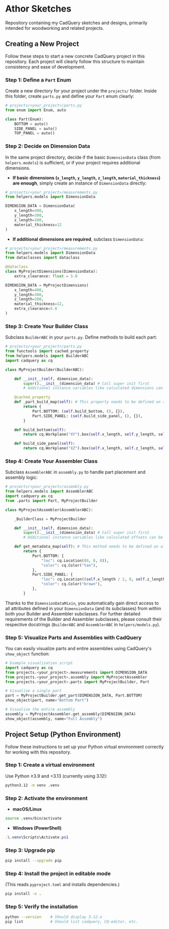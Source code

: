 # Athor Sketches

Repository containing my CadQuery sketches and designs, primarily intended for woodworking and related projects.

## Creating a New Project

Follow these steps to start a new concrete CadQuery project in this repository. Each project will clearly follow this structure to maintain consistency and ease of development.

### Step 1: Define a `Part` Enum

Create a new directory for your project under the `projects/` folder. Inside this folder, create `parts.py` and define your `Part` enum clearly:

```python
# projects/<your_project>/parts.py
from enum import Enum, auto

class Part(Enum):
    BOTTOM = auto()
    SIDE_PANEL = auto()
    TOP_PANEL = auto()
```

### Step 2: Decide on Dimension Data

In the same project directory, decide if the basic `DimensionData` class (from `helpers.models`) is sufficient, or if your project requires additional dimensions.

* **If basic dimensions (`x_length`, `y_length`, `z_length`, `material_thickness`) are enough**, simply create an instance of `DimensionData` directly:

```python
# projects/<your_project>/measurements.py
from helpers.models import DimensionData

DIMENSION_DATA = DimensionData(
    x_length=400,
    y_length=300,
    z_length=200,
    material_thickness=12
)
```

* **If additional dimensions are required**, subclass `DimensionData`:

```python
# projects/<your_project>/measurements.py
from helpers.models import DimensionData
from dataclasses import dataclass

@dataclass
class MyProjectDimensions(DimensionData):
    extra_clearance: float = 5.0

DIMENSION_DATA = MyProjectDimensions(
    x_length=400,
    y_length=300,
    z_length=200,
    material_thickness=12,
    extra_clearance=5.0
)
```

### Step 3: Create Your Builder Class

Subclass `BuilderABC` in your `parts.py`. Define methods to build each part:

```python
# projects/<your_project>/parts.py
from functools import cached_property
from helpers.models import BuilderABC
import cadquery as cq

class MyProjectBuilder(BuilderABC):

    def __init__(self, dimension_data):
        super().__init__(dimension_data) # Call super init first
        # Additional instance variables like calculated dimensions can be defined here directly

    @cached_property
    def _part_build_map(self): # This property needs to be defined on all subclasses
        return {
            Part.BOTTOM: (self.build_bottom, (), {}),
            Part.SIDE_PANEL: (self.build_side_panel, (), {}),
        }

    def build_bottom(self):
        return cq.Workplane("XY").box(self.x_length, self.y_length, self.material_thickness)

    def build_side_panel(self):
        return cq.Workplane("XZ").box(self.x_length, self.z_length, self.material_thickness)
```

### Step 4: Create Your Assembler Class

Subclass `AssemblerABC` in `assembly.py` to handle part placement and assembly logic:

```python
# projects/<your_project>/assembly.py
from helpers.models import AssemblerABC
import cadquery as cq
from .parts import Part, MyProjectBuilder

class MyProjectAssembler(AssemblerABC):

    _BuilderClass = MyProjectBuilder

    def __init__(self, dimension_data):
        super().__init__(dimension_data) # Call super init first
        # Additional instance variables like calculated offsets can be defined here directly

    def get_metadata_map(self): # This method needs to be defined on all subclasses.
        return {
            Part.BOTTOM: {
                "loc": cq.Location((0, 0, 0)),
                "color": cq.Color("tan"),
            },
            Part.SIDE_PANEL: {
                "loc": cq.Location((self.x_length / 2, 0, self.z_length / 2)),
                "color": cq.Color("brown"),
            },
        }
```

Thanks to the `DimensionDataMixin`, you automatically gain direct access to all attributes defined in your `DimensionData` (and its subclasses) from within both your Builder and Assembler subclasses. For further detailed requirements of the Builder and Assembler subclasses, please consult their respective docstrings (`BuilderABC` and `AssemblerABC` in `helpers/models.py`).

### Step 5: Visualize Parts and Assemblies with CadQuery
You can easily visualize parts and entire assemblies using CadQuery's `show_object` function:

```python
# Example visualization script
import cadquery as cq
from projects.<your_project>.measurements import DIMENSION_DATA
from projects.<your_project>.assembly import MyProjectAssembler
from projects.<your_project>.parts import MyProjectBuilder, Part

# Visualize a single part
part = MyProjectBuilder.get_part(DIMENSION_DATA, Part.BOTTOM)
show_object(part, name="Bottom Part")

# Visualize the entire assembly
assembly = MyProjectAssembler.get_assembly(DIMENSION_DATA)
show_object(assembly, name="Full Assembly")
```

## Project Setup (Python Environment)

Follow these instructions to set up your Python virtual environment correctly for working with this repository.

### Step 1: Create a virtual environment

Use Python ≥3.9 and <3.13 (currently using 3.12):

```bash
python3.12 -m venv .venv
```

### Step 2: Activate the environment

* **macOS/Linux**

```bash
source .venv/bin/activate
```

* **Windows (PowerShell)**

```powershell
.\.venv\Scripts\Activate.ps1
```

### Step 3: Upgrade pip

```bash
pip install --upgrade pip
```

### Step 4: Install the project in editable mode

(This reads `pyproject.toml` and installs dependencies.)

```bash
pip install -e .
```

### Step 5: Verify the installation

```bash
python --version    # Should display 3.12.x
pip list            # Should list cadquery, CQ-editor, etc.
```
